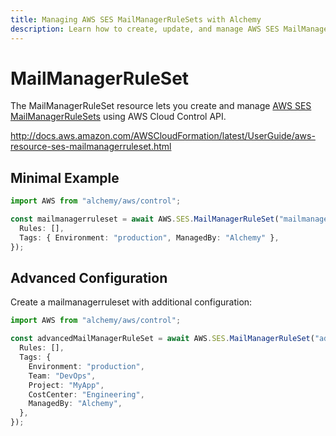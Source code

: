 ```yaml
---
title: Managing AWS SES MailManagerRuleSets with Alchemy
description: Learn how to create, update, and manage AWS SES MailManagerRuleSets using Alchemy Cloud Control.
---
```


# MailManagerRuleSet

The MailManagerRuleSet resource lets you create and manage [AWS SES MailManagerRuleSets](https://docs.aws.amazon.com/ses/latest/userguide/) using AWS Cloud Control API.

http://docs.aws.amazon.com/AWSCloudFormation/latest/UserGuide/aws-resource-ses-mailmanagerruleset.html

## Minimal Example

```ts
import AWS from "alchemy/aws/control";

const mailmanagerruleset = await AWS.SES.MailManagerRuleSet("mailmanagerruleset-example", {
  Rules: [],
  Tags: { Environment: "production", ManagedBy: "Alchemy" },
});
```

## Advanced Configuration

Create a mailmanagerruleset with additional configuration:

```ts
import AWS from "alchemy/aws/control";

const advancedMailManagerRuleSet = await AWS.SES.MailManagerRuleSet("advanced-mailmanagerruleset", {
  Rules: [],
  Tags: {
    Environment: "production",
    Team: "DevOps",
    Project: "MyApp",
    CostCenter: "Engineering",
    ManagedBy: "Alchemy",
  },
});
```


